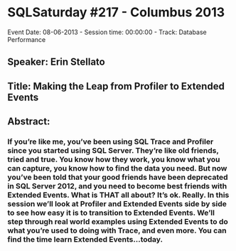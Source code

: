 # SQLSaturday #217 - Columbus 2013
Event Date: 08-06-2013 - Session time: 00:00:00 - Track: Database Performance
## Speaker: Erin Stellato
## Title: Making the Leap from Profiler to Extended Events
## Abstract:
### If you’re like me, you’ve been using SQL Trace and Profiler since you started using SQL Server.  They’re like old friends, tried and true.  You know how they work, you know what you can capture, you know how to find the data you need.  But now you’ve been told that your good friends have been deprecated in SQL Server 2012, and you need to become best friends with Extended Events.  What is THAT all about?  It’s ok.  Really.  In this session we’ll look at Profiler and Extended Events side by side to see how easy it is to transition to Extended Events.  We’ll step through real world examples using Extended Events to do what you’re used to doing with Trace, and even more.  You can find the time learn Extended Events…today.
